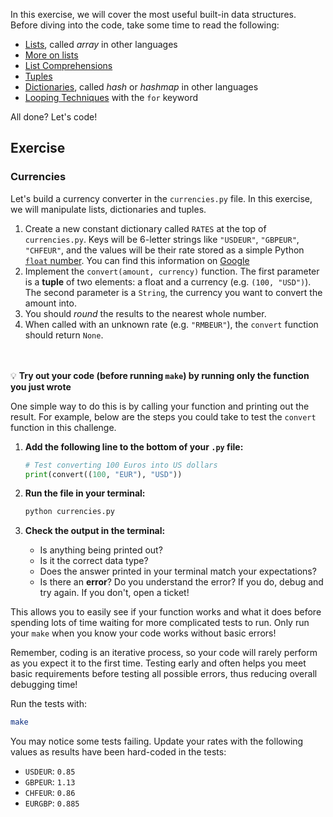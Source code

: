In this exercise, we will cover the most useful built-in data structures.
Before diving into the code, take some time to read the following:

- [Lists](https://docs.python.org/3/tutorial/introduction.html#lists), called _array_ in other languages
- [More on lists](https://docs.python.org/3/tutorial/datastructures.html#more-on-lists)
- [List Comprehensions](https://docs.python.org/3/tutorial/datastructures.html#list-comprehensions)
- [Tuples](https://docs.python.org/3/tutorial/datastructures.html#tuples-and-sequences)
- [Dictionaries](https://docs.python.org/3/tutorial/datastructures.html#dictionaries), called _hash_ or _hashmap_ in other languages
- [Looping Techniques](https://docs.python.org/3/tutorial/datastructures.html#looping-techniques) with the `for` keyword

All done? Let's code!

## Exercise

### Currencies

Let's build a currency converter in the `currencies.py` file. In this exercise, we will manipulate lists, dictionaries and tuples.

1. Create a new constant dictionary called `RATES` at the top of `currencies.py`. Keys will be 6-letter strings like `"USDEUR"`, `"GBPEUR"`, `"CHFEUR"`, and the values will be their rate stored as a simple Python [`float` number](https://docs.python.org/3/library/stdtypes.html#numeric-types-int-float-complex). You can find this information on [Google](https://www.google.com/search?q=USDEUR)
2. Implement the `convert(amount, currency)` function. The first parameter is a **tuple** of two elements: a float and a currency (e.g. `(100, "USD")`). The second parameter is a `String`, the currency you want to convert the amount into.
3. You should _round_ the results to the nearest whole number.
4. When called with an unknown rate (e.g. `"RMBEUR"`), the `convert` function should return `None`.


<br><br>
💡 **Try out your code (before running `make`) by running only the function you just wrote**

One simple way to do this is by calling your function and printing out the result. For example, below are the steps you could take to test the `convert` function in this challenge.

1. **Add the following line to the bottom of your `.py` file:**

    ```python
    # Test converting 100 Euros into US dollars
    print(convert((100, "EUR"), "USD"))
    ```

2. **Run the file in your terminal:**

    ```bash
    python currencies.py
    ```

3. **Check the output in the terminal:**
    - Is anything being printed out?
    - Is it the correct data type?
    - Does the answer printed in your terminal match your expectations?
    - Is there an **error**? Do you understand the error? If you do, debug and try again. If you don't, open a ticket!

This allows you to easily see if your function works and what it does before spending lots of time waiting for more complicated tests to run. Only run your `make` when you know your code works without basic errors!

Remember, coding is an iterative process, so your code will rarely perform as you expect it to the first time. Testing early and often helps you meet basic requirements before testing all possible errors, thus reducing overall debugging time!

Run the tests with:

```bash
make
```

You may notice some tests failing. Update your rates with the following values as results have been hard-coded in the tests:

- `USDEUR`: `0.85`
- `GBPEUR`: `1.13`
- `CHFEUR`: `0.86`
- `EURGBP`: `0.885`
